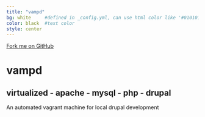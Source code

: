 ```yaml
---
title: "vampd"
bg: white     #defined in _config.yml, can use html color like '#010101'
color: black  #text color
style: center
---
```

<span id="forkongithub">
  <a href="https://github.com/vampd/vampd" class="bg-blue">
    Fork me on GitHub
  </a>
</span>

# vampd

## virtualized - apache - mysql -  php - drupal

An automated vagrant machine for local drupal development
